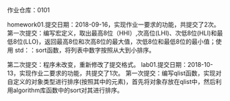 作业仓库：0101

homework01.提交日期：2018-09-16，实现作业一要求的功能，共提交了2次。
第一次提交：编写宏定义，取出最高8位（HHI）,次高位(LHI)、次低8位(HLI)和最低8位(LLO)，返回最高8位和次高8位的最大值，次低8位和最低8位的最小值；使用 std：：sort函数，将列表中数字按照从大到小排序。

第二次提交：程序未改变，重新修改了提交格式。
lab01.提交日期：2018-10-13，实现作业二要求的功能，共提交了1次。
第一次提交：编写qlist函数，实现对自定义的对象类型进行排序(按照其中的元素)，首先将对象存放在qlist中，然后利用algorithm库函数中的sort对其进行排序。
